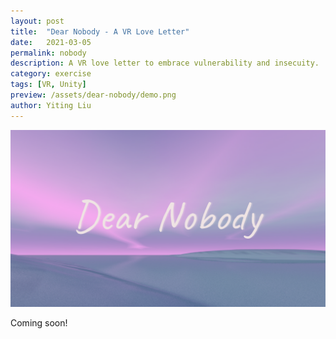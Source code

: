 ```yaml
---
layout: post
title:  "Dear Nobody - A VR Love Letter"
date:   2021-03-05
permalink: nobody
description: A VR love letter to embrace vulnerability and insecuity. 
category: exercise 
tags: [VR, Unity]
preview: /assets/dear-nobody/demo.png
author: Yiting Liu 
---
```


![assets/dear-nobody/demo.png](assets/dear-nobody/demo.png)

Coming soon!